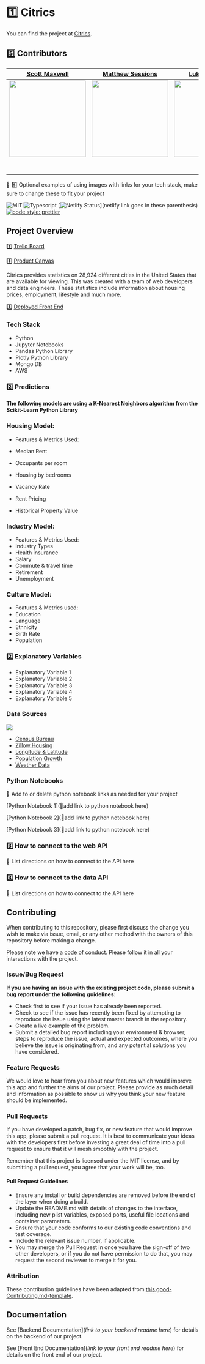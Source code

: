# 1️⃣ Citrics

You can find the project at [Citrics](https://master.d1td9ufw3xylcx.amplifyapp.com/).

## 5️⃣ Contributors


|                                    [Scott Maxwell](https://github.com/scottwmwork)                                   |                                          [Matthew Sessions](https://github.com/matthew-sessions)                                         |                                 [Luke Townsend](https://github.com/ldtownsend)                                 |
|:--------------------------------------------------------------------------------------------------------------------:|:----------------------------------------------------------------------------------------------------------------------------------------:|:--------------------------------------------------------------------------------------------------------------:|
| [<img src="https://avatars0.githubusercontent.com/u/33496996?s=400&u=454aad7eb839b42caa4cfca9357bae07c7a3325c&v=4" width = "200" />](https://github.com/) |              [<img src="https://avatars1.githubusercontent.com/u/53715422?s=400&v=4" width = "200" />](https://github.com/)              | [<img src="https://avatars1.githubusercontent.com/u/53023268?s=400&v=4" width = "200" />](https://github.com/) |
|                     [<img src="https://github.com/favicon.ico" width="15"> ](https://github.com/scottwmwork)                    |                          [<img src="https://github.com/favicon.ico" width="15"> ](https://github.com/matthew-sessions)                          |            [<img src="https://github.com/favicon.ico" width="15"> ](https://github.com/ldtownsend)            |
|     [ <img src="https://static.licdn.com/sc/h/al2o9zrvru7aqj8e1x2rzsrca" width="15"> ](www.linkedin.com/in/scott-w-maxwell)    | [ <img src="https://static.licdn.com/sc/h/al2o9zrvru7aqj8e1x2rzsrca" width="15"> ](https://www.linkedin.com/in/matthew-sessions/) |  [ <img src="https://static.licdn.com/sc/h/al2o9zrvru7aqj8e1x2rzsrca" width="15"> ](https://www.linkedin.com/in/luke-townsend-caia-95312610a/) |



🚫 5️⃣ Optional examples of using images with links for your tech stack, make sure to change these to fit your project

![MIT](https://img.shields.io/packagist/l/doctrine/orm.svg)
![Typescript](https://img.shields.io/npm/types/typescript.svg?style=flat)
[![Netlify Status](https://api.netlify.com/api/v1/badges/b5c4db1c-b10d-42c3-b157-3746edd9e81d/deploy-status)](netlify link goes in these parenthesis)
[![code style: prettier](https://img.shields.io/badge/code_style-prettier-ff69b4.svg?style=flat-square)](https://github.com/prettier/prettier)

## Project Overview


1️⃣ [Trello Board](https://trello.com/b/VXbaBrSL/labs-19-citydatacomparison)

1️⃣ [Product Canvas](https://www.notion.so/City-Data-Comparison-bc94a2f56b05482e9c42a12748a0ed0a)

Citrics provides statistics on 28,924 different cities in the United States that are available for viewing. This was created with a team of web developers and data engineers. These statistics include information about housing prices, employment, lifestyle and much more.


1️⃣ [Deployed Front End](https://master.d1td9ufw3xylcx.amplifyapp.com/)

### Tech Stack

- Python
- Jupyter Notebooks
- Pandas Python Library
- Plotly Python Library
- Mongo DB
- AWS


### 2️⃣ Predictions


#### The following models are using a K-Nearest Neighbors algorithm from the Scikit-Learn Python Library

### Housing Model: 
- Features & Metrics Used: 

 - Median Rent
 - Occupants per room
 - Housing by bedrooms
 - Vacancy Rate
 - Rent Pricing
 - Historical Property Value

### Industry Model:

- Features & Metrics Used:
 - Industry Types
 - Health insurance
 - Salary
 - Commute & travel time
 - Retirement
 - Unemployment
 
### Culture Model:

- Features & Metrics used:
 - Education
 - Language
 - Ethnicity
 - Birth Rate
 - Population

### 2️⃣ Explanatory Variables

-   Explanatory Variable 1
-   Explanatory Variable 2
-   Explanatory Variable 3
-   Explanatory Variable 4
-   Explanatory Variable 5

### Data Sources

<img src = 'https://raw.githubusercontent.com/Lambda-School-Labs/city-data-comparison-ds/master/images/data%20source%20map.PNG'>

-   [Census Bureau](https://github.com/Lambda-School-Labs/city-data-comparison-ds/blob/master/Notebooks/City_Naming.ipynb)
-   [Zillow Housing](https://github.com/Lambda-School-Labs/city-data-comparison-ds/blob/master/Notebooks/zillowData_clean.ipynb)
-   [Longitude & Latitude](https://github.com/Lambda-School-Labs/city-data-comparison-ds/blob/master/Notebooks/Get_Lat_Lng.ipynb)
-   [Population Growth](https://github.com/Lambda-School-Labs/city-data-comparison-ds/blob/master/Notebooks/PopulationGrowth.ipynb)
-   [Weather Data](https://www.ncdc.noaa.gov/cdo-web/webservices/v2)

### Python Notebooks

🚫  Add to or delete python notebook links as needed for your project

[Python Notebook 1](🚫add link to python notebook here)

[Python Notebook 2](🚫add link to python notebook here)

[Python Notebook 3](🚫add link to python notebook here)

### 3️⃣ How to connect to the web API

🚫 List directions on how to connect to the API here

### 3️⃣ How to connect to the data API

🚫 List directions on how to connect to the API here

## Contributing

When contributing to this repository, please first discuss the change you wish to make via issue, email, or any other method with the owners of this repository before making a change.

Please note we have a [code of conduct](./code_of_conduct.md.md). Please follow it in all your interactions with the project.

### Issue/Bug Request

 **If you are having an issue with the existing project code, please submit a bug report under the following guidelines:**
 - Check first to see if your issue has already been reported.
 - Check to see if the issue has recently been fixed by attempting to reproduce the issue using the latest master branch in the repository.
 - Create a live example of the problem.
 - Submit a detailed bug report including your environment & browser, steps to reproduce the issue, actual and expected outcomes,  where you believe the issue is originating from, and any potential solutions you have considered.

### Feature Requests

We would love to hear from you about new features which would improve this app and further the aims of our project. Please provide as much detail and information as possible to show us why you think your new feature should be implemented.

### Pull Requests

If you have developed a patch, bug fix, or new feature that would improve this app, please submit a pull request. It is best to communicate your ideas with the developers first before investing a great deal of time into a pull request to ensure that it will mesh smoothly with the project.

Remember that this project is licensed under the MIT license, and by submitting a pull request, you agree that your work will be, too.

#### Pull Request Guidelines

- Ensure any install or build dependencies are removed before the end of the layer when doing a build.
- Update the README.md with details of changes to the interface, including new plist variables, exposed ports, useful file locations and container parameters.
- Ensure that your code conforms to our existing code conventions and test coverage.
- Include the relevant issue number, if applicable.
- You may merge the Pull Request in once you have the sign-off of two other developers, or if you do not have permission to do that, you may request the second reviewer to merge it for you.

### Attribution

These contribution guidelines have been adapted from [this good-Contributing.md-template](https://gist.github.com/PurpleBooth/b24679402957c63ec426).

## Documentation

See [Backend Documentation](_link to your backend readme here_) for details on the backend of our project.

See [Front End Documentation](_link to your front end readme here_) for details on the front end of our project.

